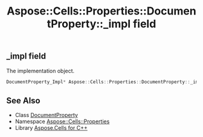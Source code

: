 ﻿---
title: Aspose::Cells::Properties::DocumentProperty::_impl field
linktitle: _impl
second_title: Aspose.Cells for C++ API Reference
description: 'Aspose::Cells::Properties::DocumentProperty::_impl field. The implementation object in C++.'
type: docs
weight: 1800
url: /cpp/aspose.cells.properties/documentproperty/_impl/
---
## _impl field


The implementation object.

```cpp
DocumentProperty_Impl* Aspose::Cells::Properties::DocumentProperty::_impl
```

## See Also

* Class [DocumentProperty](../)
* Namespace [Aspose::Cells::Properties](../../)
* Library [Aspose.Cells for C++](../../../)
